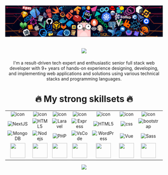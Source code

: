 ![](https://github.com/techexpert0119/techexpert0119/blob/main/assets/header_1.png)

<h2 align="center">
  <a href="https://git.io/typing-svg">
    <img src="https://readme-typing-svg.herokuapp.com/?lines=Hello,+Everyone!+👋;Nice+to+meet+you!&center=true&size=30">
  </a>
</h2>

<p align="center">
I'm a result-driven tech expert and enthusiastic senior full stack web developer with 9+ years of hands-on experience designing, developing, and implementing web applications and solutions using various technical stacks and programming languages.
</p>

<h1 align="center">🔥 My strong skillsets 🔥</h1>

<table align="center">
  <tr>
    <td align="center" width="96">
      <img src="https://skillicons.dev/icons?i=react" alt="icon" width="48" height="48" />
    </td>
    <td align="center" width="96">
      <img src="https://skillicons.dev/icons?i=typescript" alt="icon" width="48" height="48" />
    </td>
    <td align="center" width="96">
      <img src="https://skillicons.dev/icons?i=javascript" alt="icon" width="48" height="48" />
    </td>
    <td align="center" width="96">
      <img src="https://skillicons.dev/icons?i=cpp" alt="icon" width="48" height="48" />
    </td>
    <td align="center" width="96">
      <img src="https://skillicons.dev/icons?i=mysql" alt="icon" width="48" height="48" />
    </td>
    <td align="center" width="96">
      <img src="https://skillicons.dev/icons?i=aws" alt="icon" width="48" height="48" />
    </td>
    <td align="center" width="96">
      <img src="https://skillicons.dev/icons?i=python" alt="icon" width="48" height="48" />
    </td>
    <td align="center" width="96">
      <img src="https://skillicons.dev/icons?i=django" alt="icon" width="48" height="48" />
    </td>
    <td align="center" width="96">
      <img src="https://skillicons.dev/icons?i=github" alt="icon" width="48" height="48" />
    </td>
  </tr>
  <tr>
    <td align="center" width="96">
      <img src="https://skillicons.dev/icons?i=nextjs" width="48" height="48" alt="NextJS" />
    </td>
    <td align="center" width="96">
      <img src="https://skillicons.dev/icons?i=angular" width="48" height="48" alt="HTML5" />
    </td>
    <td align="center"  width="96">
      <img src="https://skillicons.dev/icons?i=laravel" width="48" height="48" alt="Laravel" />
    </td>
    <td align="center"  width="96">
      <img src="https://skillicons.dev/icons?i=express" width="48" height="48" alt="Express" />
    </td>
    <td align="center"  width="96">
      <img src="https://skillicons.dev/icons?i=html" width="48" height="48" alt="HTML5" />
    </td>
    <td align="center" width="96">
      <img src="https://skillicons.dev/icons?i=css" width="48" height="48" alt="css" />
    </td>
    <td align="center"  width="96">
      <img src="https://skillicons.dev/icons?i=bootstrap" width="48" height="48" alt="bootstrap" />
    </td>
    <td align="center" width="96">
      <img src="https://skillicons.dev/icons?i=tailwind" width="48" height="48" alt="tailwind" />
    </td>
    <td align="center" width="96">
      <img src="https://skillicons.dev/icons?i=jquery" width="48" height="48" alt="jQuery" />
    </td>
  </tr>
  <tr>
    <td align="center" width="96">
      <img src="https://skillicons.dev/icons?i=mongodb" width="48" height="48" alt="MongoDB" />
    </td>
    <td align="center" width="96">
      <img src="https://skillicons.dev/icons?i=nodejs" width="48" height="48" alt="Nodejs" />
    </td>
    <td align="center" width="96">
      <img src="https://skillicons.dev/icons?i=php" width="48" height="48" alt="PHP" />
    </td>
    <td align="center" width="96">
      <img src="https://skillicons.dev/icons?i=vscode" width="48" height="48" alt="VsCode" />
    </td>
    <td align="center" width="96">
      <img src="https://skillicons.dev/icons?i=wordpress" width="48" height="48" alt="WordPress" />
    </td>
    <td align="center" width="96">
      <img src="https://skillicons.dev/icons?i=vue" width="48" height="48" alt="Vue" />
    </td>
    <td align="center" width="96">
      <img src="https://skillicons.dev/icons?i=sass" width="48" height="48" alt="Sass" />
    </td>
    <td align="center" width="96">
      <img src="https://skillicons.dev/icons?i=graphql" width="48" height="48" alt="MySQL" />
    </td>
    <td align="center" width="96">
      <img src="https://skillicons.dev/icons?i=postgres" width="48" height="48" alt="PostgreSQL" />
    </td>
 </tr>
 <tr>
    <td align="center" width="96">
      <img src="https://skillicons.dev/icons?i=nuxtjs" width="48" height="48" alt="" />
    </td>
    <td align="center" width="96">
      <img src="https://skillicons.dev/icons?i=d3" width="48" height="48" alt="" />
    </td>
    <td align="center" width="96">
      <img src="https://skillicons.dev/icons?i=redux" width="48" height="48" alt="" />
    </td>
    <td align="center" width="96">
      <img src="https://skillicons.dev/icons?i=go" width="48" height="48" alt="" />
    </td>
    <td align="center" width="96">
      <img src="https://skillicons.dev/icons?i=nestjs" width="48" height="48" alt="" />
    </td>
    <td align="center" width="96">
      <img src="https://skillicons.dev/icons?i=mui" width="48" height="48" alt="" />
    </td>
    <td align="center" width="96">
      <img src="https://skillicons.dev/icons?i=azure" width="48" height="48" alt="" />
    </td>
    <td align="center" width="96">
      <img src="https://skillicons.dev/icons?i=docker" width="48" height="48" alt="" />
    </td>
    <td align="center" width="96">
      <img src="https://skillicons.dev/icons?i=kubernetes" width="48" height="48" alt="" />
    </td>
 </tr>
</table>
<div align="center">
  <img height="120" src="https://user-images.githubusercontent.com/123120185/257965076-a45fbf30-104f-4dea-b41f-4babd28f92d2.svg"  />
</div>
